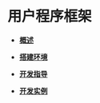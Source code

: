 # 用户程序框架<a name="ZH-CN_TOPIC_0000001111199418"></a>

-   **[概述](概述.md)**  

-   **[搭建环境](搭建环境-2.md)**  

-   **[开发指导](开发指导-3.md)**  

-   **[开发实例](开发实例.md)**  


